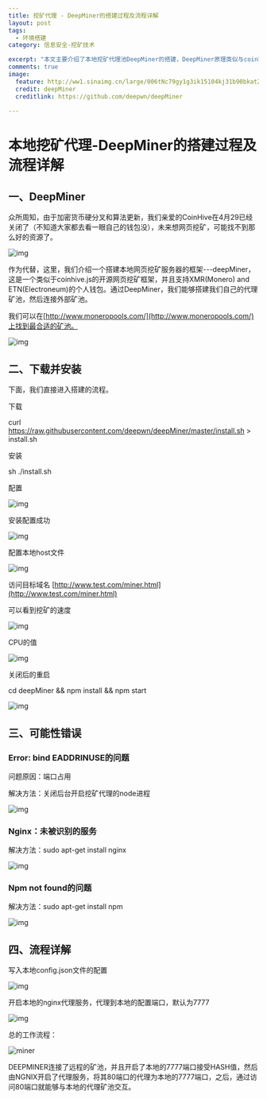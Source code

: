 ```yaml
---
title: 挖矿代理 - DeepMiner的搭建过程及流程详解
layout: post
tags:
  - 环境搭建
category: 信息安全-挖矿技术

excerpt: "本文主要介绍了本地挖矿代理池DeepMiner的搭建，DeepMiner原理类似与coinhive，但是能够挖掘的不止是门罗比。"
comments: true
image:
  feature: http://ww1.sinaimg.cn/large/006tNc79gy1g3ik15104kj31b90bkat2.jpg
  credit: deepMiner
  creditlink: https://github.com/deepwn/deepMiner

---
```

# 本地挖矿代理-DeepMiner的搭建过程及流程详解

## 一、DeepMiner

众所周知，由于加密货币硬分叉和算法更新，我们亲爱的CoinHive在4月29已经关闭了（不知道大家都去看一眼自己的钱包没），未来想网页挖矿，可能找不到那么好的资源了。

![img](http://ww1.sinaimg.cn/large/006tNc79gy1g3ij47ia8ej30p60coq36.jpg)

作为代替，这里，我们介绍一个搭建本地网页挖矿服务器的框架---deepMiner，这是一个类似于coinhive.js的开源网页挖矿框架，并且支持XMR(Monero) and ETN(Electroneum)的个人钱包。通过DeepMiner，我们能够搭建我们自己的代理矿池，然后连接外部矿池。

我们可以在[http://www.moneropools.com/](http://www.moneropools.com/)上找到最合适的矿池。

![img](http://ww3.sinaimg.cn/large/006tNc79gy1g3ij45ocv3j30ws0ckmxs.jpg)

 

## 二、下载并安装

下面，我们直接进入搭建的流程。

 下载

curl https://raw.githubusercontent.com/deepwn/deepMiner/master/install.sh > install.sh

 安装

sh ./install.sh

 配置

![img](http://ww1.sinaimg.cn/large/006tNc79gy1g3ij48hp0qj30pv08w0t3.jpg)

 安装配置成功

![img](http://ww3.sinaimg.cn/large/006tNc79gy1g3ij480s0jj30l102ht8l.jpg)

 配置本地host文件

![img](http://ww4.sinaimg.cn/large/006tNc79gy1g3ij49cbg2j30ou0ch74y.jpg)

 

访问目标域名 [http://www.test.com/miner.html](http://www.test.com/miner.html)

 

可以看到挖矿的速度

![img](http://ww4.sinaimg.cn/large/006tNc79gy1g3ij46ul3zj30qc07q3ys.jpg)

 

CPU的值

![img](http://ww1.sinaimg.cn/large/006tNc79gy1g3ij458ed0j30ka06v3yd.jpg)

 

关闭后的重启

cd deepMiner && npm install && npm start

 

![img](http://ww3.sinaimg.cn/large/006tNc79gy1g3ij4643vxj30ox0h5dgo.jpg)

## 三、可能性错误

### Error: bind EADDRINUSE的问题

问题原因：端口占用

解决方法：关闭后台开启挖矿代理的node进程

![img](http://ww1.sinaimg.cn/large/006tNc79gy1g3ij43s961j30kx08mt8z.jpg)

### Nginx：未被识别的服务

解决方法：sudo apt-get install nginx

![img](http://ww3.sinaimg.cn/large/006tNc79gy1g3ij436zpsj30lc0anmy5.jpg)

### Npm not found的问题

解决方法：sudo apt-get install npm

![img](http://ww1.sinaimg.cn/large/006tNc79gy1g3ij49s6z9j30gc0dldgb.jpg)

## 四、流程详解

写入本地config.json文件的配置

![img](http://ww2.sinaimg.cn/large/006tNc79gy1g3ij48yfw9j30re02smxd.jpg)

 

开启本地的nginx代理服务，代理到本地的配置端口，默认为7777

![img](http://ww4.sinaimg.cn/large/006tNc79gy1g3ij42whx0j30mb07dwfh.jpg)

 

总的工作流程：

![miner](http://ww3.sinaimg.cn/large/006tNc79gy1g3ij44rku6j30hj0c3my4.jpg)

DEEPMINER连接了远程的矿池，并且开启了本地的7777端口接受HASH值，然后由NGNIX开启了代理服务，将其80端口的代理为本地的7777端口，之后，通过访问80端口就能够与本地的代理矿池交互。